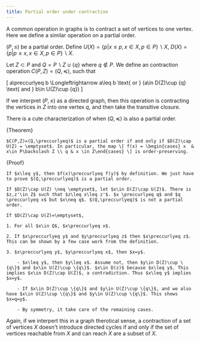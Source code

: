 ```yaml
---
title: Partial order under contraction
---
```


A common operation in graphs is to contract a set of vertices to one vertex. Here we define a similar operation on a partial order.

$(P,\leq)$ be a partial order. Define $U(X) = \{ p| x\leq p, x\in X, p\in P\}\backslash X$, $D(X) = \{ p| p\leq x, x\in X, p\in P\}\backslash X$.

Let $Z\subset P$ and $Q=P\backslash Z \cup \{q\}$ where $q\not\in P$. We define an contraction operation $C(P,Z)=(Q,\preccurlyeq)$, such that

\[
a\preccurlyeq b \Longleftrightarrow a\leq b \text{ or } (a\in D(Z)\cup \{q\} \text{ and } b\in U(Z)\cup \{q\})
\] 

If we interpret $(P,\leq)$ as a directed graph, then this operation is contracting the vertices in $Z$ into one vertex $q$, and then take the transitive closure.

There is a cute characterization of when $(Q,\preccurlyeq)$ is also a partial order.

{Theorem}

    $C(P,Z)=(Q,\preccurlyeq)$ is a partial order if and only if $D(Z)\cap U(Z) = \emptyset$. In particular, the map \[ f(x) = \begin{cases} x  & x\in P\backslash Z \\ q & x \in Z\end{cases} \] is order-preserving.

{Proof}
    
    If $x\leq y$, then $f(x)\preccurlyeq f(y)$ by definition. We just have to prove $(Q,\preccurlyeq)$ is a partial order.

    If $D(Z)\cap U(Z) \neq \emptyset$, let $x\in D(Z)\cap U(Z)$. There is $z,z'\in Z$ such that $z\leq x\leq z'$. $x \preccurlyeq q$ and $q \preccurlyeq x$ but $x\neq q$. $(Q,\preccurlyeq)$ is not a partial order.

    If $D(Z)\cap U(Z)=\emptyset$,

    1. For all $x\in Q$, $x\preccurlyeq x$.

    2. If $x\preccurlyeq y$ and $y\preccurlyeq z$ then $x\preccurlyeq z$. This can be shown by a few case work from the definition.

    3. $x\preccurlyeq y$, $y\preccurlyeq x$, then $x=y$. 
       
        - $x\leq y$, then $y\leq x$. Assume not, then $y\in D(Z)\cup \{q\}$ and $x\in U(Z)\cup \{q\}$. $x\in D(z)$ because $x\leq y$. This implies $x\in D(Z)\cap U(Z)$, a contradiction. Thus $x\leq y$ implies $x=y$. 
        
        - If $x\in D(Z)\cup \{q\}$ and $y\in U(Z)\cup \{q\}$, and we also have $x\in U(Z)\cup \{q\}$ and $y\in U(Z)\cup \{q\}$. This shows $x=q=y$. 
        
        - By symmetry, it take care of the remaining cases.

Again, if we interpert this in a graph therotical sense, a contraction of a set of vertices $X$ doesn't introduce directed cycles if and only if the set of vertices reachable from $X$ and can reach $X$ are a subset of $X$. 